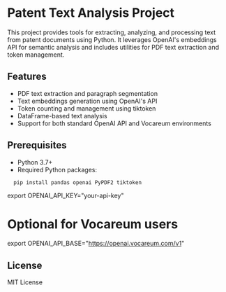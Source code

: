 # Patent Text Analysis Project

This project provides tools for extracting, analyzing, and processing text from patent documents using Python. It leverages OpenAI's embeddings API for semantic analysis and includes utilities for PDF text extraction and token management.

## Features

- PDF text extraction and paragraph segmentation
- Text embeddings generation using OpenAI's API
- Token counting and management using tiktoken
- DataFrame-based text analysis
- Support for both standard OpenAI API and Vocareum environments

## Prerequisites

- Python 3.7+
- Required Python packages:
```bash
  pip install pandas openai PyPDF2 tiktoken
```


export OPENAI_API_KEY="your-api-key"
# Optional for Vocareum users
export OPENAI_API_BASE="https://openai.vocareum.com/v1"


## License
MIT License